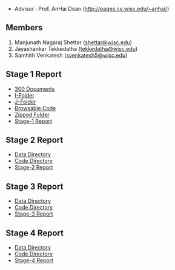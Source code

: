 + Advisor : Prof. AnHai Doan (http://pages.cs.wisc.edu/~anhai/)


## Members

1. Manjunath Nagaraj Shettar (shettar@wisc.edu)
2. Jayashankar Tekkedatha (tekkedatha@wisc.edu)
3. Samhith Venkatesh (svenkatesh5@wisc.edu)

## Stage 1 Report

+ [300 Documents](https://github.com/nsmanju01/CS839-Data-Science/tree/master/Stage-1/300_documents)
+ [I-Folder](https://github.com/nsmanju01/CS839-Data-Science/tree/master/Stage-1/I-FOLDER)
+ [J-Folder](https://github.com/nsmanju01/CS839-Data-Science/tree/master/Stage-1/J-FOLDER)
+ [Browsable Code](https://github.com/nsmanju01/CS839-Data-Science/blob/master/Stage-1/src)
+ [Zipped Folder](https://github.com/nsmanju01/CS839-Data-Science/blob/master/Stage-1/Stage-1.zip)
+ [Stage-1 Report](https://github.com/nsmanju01/CS839-Data-Science/blob/master/Stage-1/Project%20Stage-1%20Report.pdf)

## Stage 2 Report
+ [Data Directory](https://github.com/nsmanju01/CS839-Data-Science/tree/master/Stage-2/data)
+ [Code Directory](https://github.com/nsmanju01/CS839-Data-Science/tree/master/Stage-2/code)
+ [Stage-2 Report](https://github.com/nsmanju01/CS839-Data-Science/blob/master/Stage-2/Stage2_Report.pdf)

## Stage 3 Report
+ [Data Directory](https://github.com/nsmanju01/CS839-Data-Science/tree/master/Stage-3/Data)
+ [Code Directory](https://github.com/nsmanju01/CS839-Data-Science/tree/master/Stage-3/Code)
+ [Stage-3 Report](https://github.com/nsmanju01/CS839-Data-Science/blob/master/Stage-3/Stage-3-report.pdf)

## Stage 4 Report
+ [Data Directory](https://github.com/nsmanju01/CS839-Data-Science/tree/master/stage-4/data)
+ [Code Directory](https://github.com/nsmanju01/CS839-Data-Science/tree/master/stage-4/src)
+ [Stage-4 Report](https://github.com/nsmanju01/CS839-Data-Science/blob/master/stage-4/Stage4_Report.pdf)

